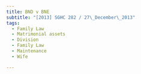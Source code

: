 ```yaml
---
title: BND v BNE
subtitle: "[2013] SGHC 282 / 27\_December\_2013"
tags:
  - Family Law
  - Matrimonial assets
  - Division
  - Family Law
  - Maintenance
  - Wife

---
```


